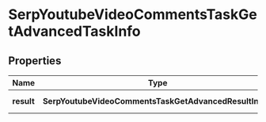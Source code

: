 # SerpYoutubeVideoCommentsTaskGetAdvancedTaskInfo

## Properties

| Name | Type | Description | Notes |
|------------ | ------------- | ------------- | -------------|
**result** | **SerpYoutubeVideoCommentsTaskGetAdvancedResultInfo[]** | array of results |[optional]|